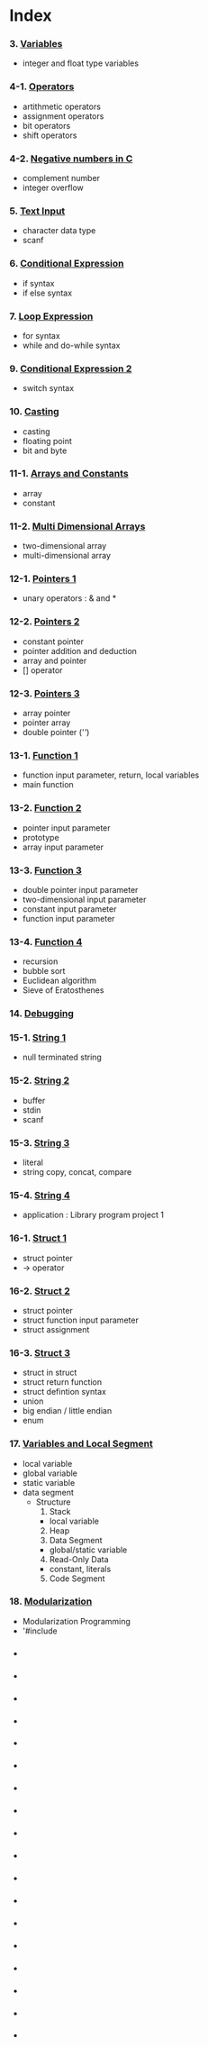 # Index

### 3. [Variables](https://github.com/JoonHyeok-hozy-Kim/program_languages/blob/main/C/03_variables/variables.c)
  * integer and float type variables
  
### 4-1. [Operators](https://github.com/JoonHyeok-hozy-Kim/program_languages/blob/main/C/04_basic_operators/basic_operators.c)
  * artithmetic operators
  * assignment operators
  * bit operators
  * shift operators
  
### 4-2. [Negative numbers in C](https://github.com/JoonHyeok-hozy-Kim/program_languages/blob/main/C/04_negative_numbers/negative_numbers.c)
  * complement number
  * integer overflow
  
### 5. [Text Input](https://github.com/JoonHyeok-hozy-Kim/program_languages/blob/main/C/05_text_input/text_input.c)
  * character data type
  * scanf

### 6. [Conditional Expression]()
  * if syntax
  * if else syntax
  
### 7. [Loop Expression]()
  * for syntax
  * while and do-while syntax

### 9. [Conditional Expression 2]()
  * switch syntax

### 10. [Casting]()
  * casting
  * floating point
  * bit and byte

### 11-1. [Arrays and Constants]()
  * array
  * constant

### 11-2. [Multi Dimensional Arrays]()
  * two-dimensional array
  * multi-dimensional array

### 12-1. [Pointers 1]()
  * unary operators : & and *

### 12-2. [Pointers 2]()
  * constant pointer
  * pointer addition and deduction
  * array and pointer
  * [] operator

### 12-3. [Pointers 3]()
  * array pointer
  * pointer array
  * double pointer ('*'*)

### 13-1. [Function 1]()
  * function input parameter, return, local variables
  * main function

### 13-2. [Function 2]()
  * pointer input parameter
  * prototype
  * array input parameter

### 13-3. [Function 3]()
  * double pointer input parameter
  * two-dimensional input parameter
  * constant input parameter
  * function input parameter

### 13-4. [Function 4]()
  * recursion
  * bubble sort
  * Euclidean algorithm
  * Sieve of Eratosthenes

### 14. [Debugging]()

### 15-1. [String 1]()
  * null terminated string

### 15-2. [String 2]()
  * buffer
  * stdin
  * scanf

### 15-3. [String 3]()
  * literal
  * string copy, concat, compare

### 15-4. [String 4]()
  * application : Library program project 1

### 16-1. [Struct 1]()
  * struct pointer
  * -> operator

### 16-2. [Struct 2]()
  * struct pointer
  * struct function input parameter
  * struct assignment

### 16-3. [Struct 3]()
  * struct in struct
  * struct return function
  * struct defintion syntax
  * union
  * big endian / little endian
  * enum

### 17. [Variables and Local Segment]()
  * local variable
  * global variable
  * static variable
  * data segment
    * Structure
      1. Stack
        * local variable
      2. Heap
      3. Data Segment
        * global/static variable
      4. Read-Only Data
        * constant, literals
      5. Code Segment

### 18. [Modularization]()
  * Modularization Programming
  * '#include

### []()
  * 

### []()
  * 

### []()
  * 

### []()
  * 

### []()
  * 

### []()
  * 

### []()
  * 

### []()
  * 

### []()
  * 

### []()
  * 

### []()
  * 

### []()
  * 

### []()
  * 

### []()
  * 

### []()
  * 

### []()
  * 

### []()
  * 

### []()
  * 

